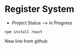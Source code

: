 <h1>
    Register System
</h1>

- Project Status --> in Progress

```npm install react```

New line from github 
